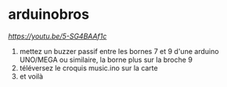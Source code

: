 # arduinobros

*https://youtu.be/5-SG4BAAf1c*

1) mettez un buzzer passif entre les bornes 7 et 9 d'une arduino UNO/MEGA ou similaire, la borne plus sur la broche 9
2) téléversez le croquis music.ino sur la carte
3) et voilà
